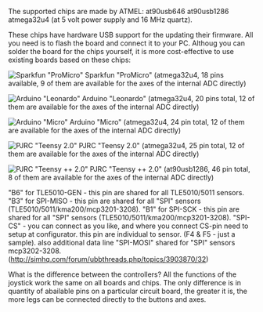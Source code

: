 The supported chips are made by ATMEL:
at90usb646
at90usb1286
atmega32u4 (at 5 volt power supply and 16 MHz quartz).

These chips have hardware USB support for the updating their firmware. All you need is to flash the board and connect it to your PC.
Althoug you can solder the board for the chips yourself, it is more cost-effective to use existing boards based on these chips:

![Sparkfun "ProMicro"](https://github.com/gordonhch/mmjoy_en/blob/master/img/Board%20pinouts/Pins_Sparkfun%5Bpromicro%5D.png?raw=true)
Sparkfun "ProMicro" (atmega32u4, 18 pins available, 9 of them are available for the axes of the internal ADC directly)

![Arduino "Leonardo"](https://github.com/gordonhch/mmjoy_en/blob/master/img/Board%20pinouts/Pins_Arduino%5Bleonardo%5D.png?raw=true)
Arduino "Leonardo" (atmega32u4, 20 pins total, 12 of them are available for the axes of the internal ADC directly)

![Arduino "Micro"](https://github.com/gordonhch/mmjoy_en/blob/master/img/Board%20pinouts/Pins_Arduino%5Bmicro%5D.png?raw=true)
Arduino "Micro" (atmega32u4, 24 pin total, 12 of them are available for the axes of the internal ADC directly)

![PJRC "Teensy 2.0"](https://github.com/gordonhch/mmjoy_en/blob/master/img/Board%20pinouts/Pins_PJRC%5BTeensy2.0%5D.png?raw=true)
PJRC "Teensy 2.0" (atmega32u4, 25 pin total, 12 of them are available for the axes of the internal ADC directly)

![PJRC "Teensy ++ 2.0"](https://github.com/gordonhch/mmjoy_en/blob/master/img/Board%20pinouts/Pins_PJRC%5BTeensy_pp_2.0%5D.png?raw=true)
PJRC "Teensy ++ 2.0" (at90usb1286, 46 pin total, 8 of them are available for the axes of the internal ADC directly)

"B6" for TLE5010-GEN - this pin are shared for all TLE5010/5011 sensors.
"B3" for SPI-MISO - this pin are shared for all "SPI" sensors (TLE5010/5011/kma200/mcp3201-3208).
"B1" for SPI-SCK - this pin are shared for all "SPI" sensors (TLE5010/5011/kma200/mcp3201-3208).
"SPI-CS" - you can connect as you like, and where you connect CS-pin need to setup at configurator. this pin are individual to sensor. (F4 & F5 - just a sample).
also additional data line "SPI-MOSI" shared for "SPI" sensors mcp3202-3208.
(http://simhq.com/forum/ubbthreads.php/topics/3903870/32)


What is the difference between the controllers?
All the functions of the joystick work the same on all boards and chips. The only difference is in quantity of abailable pins on a particular circuit board, the greater it is, the more legs can be connected directly to the buttons and axes.